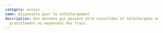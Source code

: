 ```yaml
---
category: access
name: Disponible pour le téléchargement
description: Des données qui peuvent être consultées et téléchargées en ligne,
  gratuitement ou moyennant des frais.
---
```

